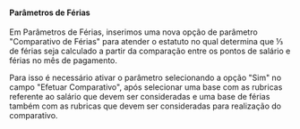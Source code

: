 #### **Parâmetros de Férias**

Em Parâmetros de Férias, inserimos uma nova opção de parâmetro "Comparativo de Férias" para atender o estatuto no qual determina que ⅓ de férias seja calculado a partir da comparação entre os pontos de salário e férias no mês de pagamento. 

Para isso é necessário ativar o parâmetro selecionando a opção "Sim" no campo "Efetuar Comparativo", após selecionar uma base com as rubricas referente ao salário que devem ser consideradas e uma base de férias também com as rubricas que devem ser consideradas para realização do comparativo.




   

